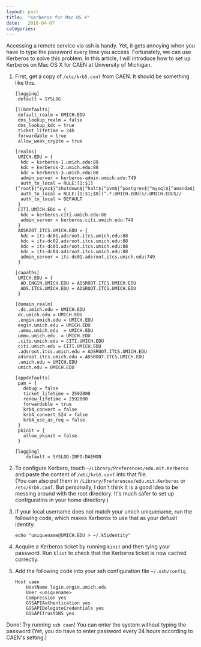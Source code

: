 ```yaml
---
layout: post
title:  "Kerberos for Mac OS X"
date:   2016-04-07
categories: 
---
```


Accessing a remote service via ssh is handy. Yet, it gets annoying when you have to type the password every time you access. Fortunately, we can use Kerberos to solve this problem. In this article, I will introduce how to set up Kerberos on Mac OS X for CAEN at University of Michigan.

1. First, get a copy of `/etc/krb5.conf` from CAEN. It should be something like this.

	```
	[logging]
	 default = SYSLOG

	[libdefaults]
	 default_realm = UMICH.EDU
	 dns_lookup_realm = false
	 dns_lookup_kdc = true
	 ticket_lifetime = 24h
	 forwardable = true
	 allow_weak_crypto = true

	[realms]
	 UMICH.EDU = {
	  kdc = kerberos-1.umich.edu:88
	  kdc = kerberos-2.umich.edu:88
	  kdc = kerberos-3.umich.edu:88
	  admin_server = kerberos-admin.umich.edu:749
	  auth_to_local = RULE:[1:$1](^root$|^sync$|^shutdown$|^halt$|^pvm$|^postgres$|^mysql$|^amanda$|^netdump$|^wnn$|^cyrus$|^nocpulse$|^tomcat$)s/.*/nosuchuser/
	  auth_to_local = RULE:[1:$1;$0](^.*;UMICH.EDU)s/;UMICH.EDU$//
	  auth_to_local = DEFAULT
	 }
	 CITI.UMICH.EDU = {
	  kdc = kerberos.citi.umich.edu:88
	  admin_server = kerberos.citi.umich.edu:749
	 }
	 ADSROOT.ITCS.UMICH.EDU = {
	  kdc = its-dc01.adsroot.itcs.umich.edu:88
	  kdc = its-dc02.adsroot.itcs.umich.edu:88
	  kdc = its-dc03.adsroot.itcs.umich.edu:88
	  kdc = its-dc04.adsroot.itcs.umich.edu:88
	  admin_server = its-dc01.adsroot.itcs.umich.edu:749
	 }

	[capaths]
	 UMICH.EDU = {
	  AD.ENGIN.UMICH.EDU = ADSROOT.ITCS.UMICH.EDU
	  ADS.ITCS.UMICH.EDU = ADSROOT.ITCS.UMICH.EDU
	 }

	[domain_realm]
	 .dc.umich.edu = UMICH.EDU
	 dc.umich.edu = UMICH.EDU
	 .engin.umich.edu = UMICH.EDU
	 engin.umich.edu = UMICH.EDU
	 .ummu.umich.edu  = UMICH.EDU
	 ummu.umich.edu  = UMICH.EDU
	 .citi.umich.edu = CITI.UMICH.EDU
	 citi.umich.edu = CITI.UMICH.EDU
	 .adsroot.itcs.umich.edu = ADSROOT.ITCS.UMICH.EDU
	 adsroot.itcs.umich.edu = ADSROOT.ITCS.UMICH.EDU
	 .umich.edu = UMICH.EDU
	 umich.edu = UMICH.EDU

	[appdefaults]
	 pam = {
	   debug = false
	   ticket_lifetime = 2592000
	   renew_lifetime = 2592000
	   forwardable = true
	   krb4_convert = false
	   krb4_convert_524 = false
	   krb4_use_as_req = false
	 }
	 pkinit = {
	   allow_pkinit = false
	 }

	[logging]
		default = SYSLOG:INFO:DAEMON
	```

2. To configure Kerbero, touch `~/Library/Preferences/edu.mit.Kerberos` and paste the content of `/etc/krb5.conf` into that file.  
(You can also put them in `/Library/Preferences/edu.mit.Kerberos` or `/etc/krb5.conf`. But personally, I don't think it is a good idea to be messing around with the root directory. It's much safer to set up configuratins in your home directory.)

3. If your local username does not match your umich uniquename, run the following code, which makes Kerberos to use that as your defualt identity.

	```
	echo "uniquename@UMICH.EDU > ~/.k5identity"
	```

4. Acquire a Kerberos ticket by running `kinit` and then tying your password. Run `klist` to check that the Kerberos ticket is now cached correctly.

6. Add the following code into your ssh configuration file `~/.ssh/config`

	```
	Host caen
	    HostName login.engin.umich.edu
	    User <uniquename>
	    Compression yes
		GSSAPIAuthentication yes
		GSSAPIDelegateCredentials yes
		GSSAPITrustDNS yes
	```

Done! Try running `ssh caen`! You can enter the system without typing the password (Yet, you do have to enter password every 24 hours according to CAEN's setting.)
